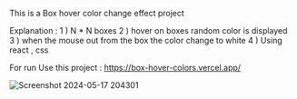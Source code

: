 This is a Box hover color change effect  project  

Explanation : 
  1 ) N * N boxes 
  2 ) hover on boxes random color is displayed  
  3 ) when the mouse out  from the box the color change to white
  4 ) Using react , css 

  For run Use this project : https://box-hover-colors.vercel.app/

  
 ![Screenshot 2024-05-17 204301](https://github.com/anilikarikatti/box-hover-colors/assets/48754895/c683749f-6eec-4ccc-8965-5946bbbec574)
